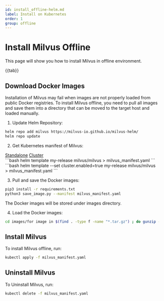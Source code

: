 ```yaml
---
id: install_offline-helm.md
label: Install on Kubernetes
order: 1
group: offline
---
```

# Install Milvus Offline

This page will show you how to install Milvus in offline environment.

{{tab}}

## Download Docker Images

Installation of Milvus may fail when images are not properly loaded from public Docker registries. To install Milvus offline, you need to pull all images and save them into a directory that can be moved to the target host and loaded manually.

1. Update Helm Repository:

```bash
helm repo add milvus https://milvus-io.github.io/milvus-helm/
helm repo update
```

2. Get Kubernetes manifest of Milvus:

<div class="mutipleCode">
  <a href="?standalone">Standalone</a>
  <a href="?cluster">Cluster</a>
</div>
		<div class="mutipleCode-standalone" markdown="block">
```bash
helm template my-release milvus/milvus > milvus_manifest.yaml
```
		</div>
		<div class="mutipleCode-cluster" markdown="block">
```bash
helm template --set cluster.enabled=true my-release milvus/milvus > milvus_manifest.yaml
```
		</div>

3. Pull and save the Docker images:

```bash
pip3 install -r requirements.txt
python3 save_image.py --manifest milvus_manifest.yaml
```

<div class="alert note">
The Docker images will be stored under images directory.
</div>

4. Load the Docker images:

```bash
cd images/for image in $(find . -type f -name "*.tar.gz") ; do gunzip -c $image | docker load; done
```

## Install Milvus

To install Milvus offline, run:

```bash
kubectl apply -f milvus_manifest.yaml
```

## Uninstall Milvus

To Uninstall Milvus, run:

```bash
kubectl delete -f milvus_manifest.yaml
```

